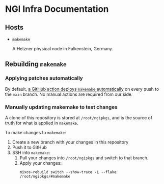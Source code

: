 # NGI Infra Documentation

## Hosts

- `makemake`

  A Hetzner physical node in Falkenstein, Germany.

## Rebuilding `makemake`

### Applying patches automatically
By default, [a GitHub action deploys `makemake` automatically](https://github.com/ngi-nix/ngipkgs/actions/workflows/makemake.yaml) on every push to the `main` branch.
No manual actions are required from our side.

### Manually updating makemake to test changes
A clone of this repository is stored at `/root/ngipkgs`, and is the source of
truth for what is applied in `makemake`.

To make changes to `makemake`:
1. Create a new branch with your changes in this repository
2. Push it to GitHub
3. SSH into `makemake`:
   1. Pull your changes into `/root/ngipkgs` and switch to that branch.
   2. Apply your changes:
      ```
      nixos-rebuild switch --show-trace -L --flake /root/ngipkgs/#makemake
      ```
